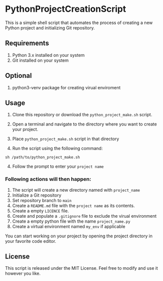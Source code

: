 # PythonProjectCreationScript

This is a simple shell script that automates the process of creating a new Python project and initializing Git repository.

## Requirements
1. Python 3.x installed on your system
2. Git installed on your system

## Optional 
1. python3-venv package for creating virual enviroment


## Usage
1. Clone this repository or download the `python_project_make.sh` script.

2. Open a terminal and navigate to the directory where you want to create your project.

3. Place `python_project_make.sh` script in that directory 

3. Run the script using the following command:
```
sh /path/to/python_project_make.sh
```
4. Follow the prompt to enter your `project name`

### Following actions will then happen:
1. The script will create a new directory named with `project_name` 
2. Initialize a Git repository 
3. Set repository branch to `main`
4. Create a `README.md` file with the `project name` as its contents.
5. Create a empty `LICENCE` file.
6. Create and populate a `.gitignore` file to exclude the virual environment
7. Create a empty python file with the name `project_name.py`
8. Create a virtual environment named `my_env` if applicable

You can start working on your project by opening the project directory in your favorite code editor.

## License
This script is released under the MIT License. Feel free to modify and use it however you like.
